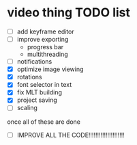 # video thing TODO list
- [ ] add keyframe editor
- [ ] improve exporting
    - progress bar
    - multithreading
- [ ] notifications
- [x] optimize image viewing
- [x] rotations
- [x] font selector in text
- [x] fix MLT building
- [x] project saving
- [ ] scaling

once all of these are done

- [ ] IMPROVE ALL THE CODE!!!!!!!!!!!!!!!!!!!!!